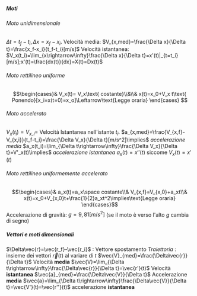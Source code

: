 ##### Moti
###### Moto unidimensionale
$\Delta t = t_f -t_i,\Delta x=x_f-x_i$.
Velocità media: $V_{x,med}=\frac{\Delta x}{\Delta t}=\frac{x_f-x_i}{t_f-t_i}[m/s]$
Velocità istantanea: $V_x(t_i)=\lim_{x\rightarrow\infty}\frac{\Delta x}{\Delta t}=x'(t)|_{t=t_i} [m/s];x'(t)=\frac{dx(t)}{dx}=X(t)=Dx(t)$
###### Moto rettilineo uniforme
$$\begin{cases}&
V_x(t)= V_x\text{ costante}\\&\\&
x(t)=x_0+V_x t\text{ Ponendo}[x_i=x(t=0)=x_o]\Leftarrow\text{Legge oraria}
\end{cases}
$$
###### Moto accelerato
$V_x(t_i)=V_{x,i}=$ Velocità Istantanea nell'istante $t_i$.
$a_{x,med}=\frac{V_{x,f}-V_{x,i}}{t_f-t_i}=\frac{\Delta V_x}{\Delta t}[m/s^2]\implies$ *accelerazione media*
$a_x(t_i)=\lim_{\Delta t\rightarrow\infty}\frac{\Delta V_x}{\Delta t}=V'_x(t)\implies$ *accelerazione istantanea*
$a_x(t)=x''(t)$ siccome $V_x(t)=x'(t)$ 
###### Moto rettilineo uniformemente accelerato
$$\begin{cases}&
a_x(t)=a_x\space costante\\&
V_{x,f}=V_{x,0}+a_xt\\&
x(t)=x_0+V_{x,0}t+\frac{1}{2}a_xt^2\implies\text{Legge oraria}
\end{cases}$$
Accelerazione di gravità: $g=9,81 [m/s^2]$ (se il moto è verso l'alto $g$ cambia di segno)
##### Vettori e moti dimensionali
$\Delta\vec{r}=\vec{r_f}-\vec{r_i}$ : Vettore spostamento
*Traiettoria* : insieme dei vettori $\vec{r}(t)$ al variare di $t$
$\vec{V}_{med}=\frac{\Delta\vec{r}}{\Delta t}$ Velocità **media**
$\vec{V}=\lim_{\Delta t\rightarrow\infty}\frac{\Delta\vec{r}}{\Delta t}=\vec{r'}(t)$ Velocità **istantanea**
$\vec{a}_{med}=\frac{\Delta\vec{V}}{\Delta t}$ Accelerazione **media**
$\vec{a}=\lim_{\Delta t\rightarrow\infty}\frac{\Delta\vec{V}}{\Delta t}=\vec{V'}(t)=\vec{r''}(t)$ accelerazione **istantanea**

